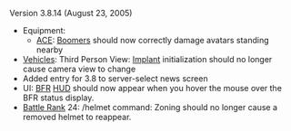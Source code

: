 Version 3.8.14 (August 23, 2005)

- Equipment:
  - [ACE](../weapons/Adaptive_Construction_Engine.md): [Boomers](../weapons/Adaptive_Construction_Engine.md#Boomer) should
    now correctly damage avatars standing nearby
- [Vehicles](../vehicles/Vehicle.md): Third Person View:
  [Implant](../Implant.md) initialization should no longer cause
  camera view to change
- Added entry for 3.8 to server-select news screen
- UI: [BFR](../vehicles/BattleFrame_Robotics.md) [HUD](../HUD.md) should now appear
  when you hover the mouse over the BFR status display.
- [Battle Rank](../terminology/Battle_Rank.md) 24: /helmet command: Zoning
  should no longer cause a removed helmet to reappear.

<!--[Category:Patches](../Category:Patches.md)-->
